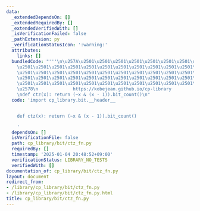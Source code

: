 ```yaml
---
data:
  _extendedDependsOn: []
  _extendedRequiredBy: []
  _extendedVerifiedWith: []
  _isVerificationFailed: false
  _pathExtension: py
  _verificationStatusIcon: ':warning:'
  attributes:
    links: []
  bundledCode: "'''\n\u257A\u2501\u2501\u2501\u2501\u2501\u2501\u2501\u2501\u2501\u2501\
    \u2501\u2501\u2501\u2501\u2501\u2501\u2501\u2501\u2501\u2501\u2501\u2501\u2501\
    \u2501\u2501\u2501\u2501\u2501\u2501\u2501\u2501\u2501\u2501\u2501\u2501\u2501\
    \u2501\u2501\u2501\u2501\u2501\u2501\u2501\u2501\u2501\u2501\u2501\u2501\u2501\
    \u2501\u2501\u2501\u2501\u2501\u2501\u2501\u2501\u2501\u2501\u2501\u2501\u2501\
    \u2578\n             https://kobejean.github.io/cp-library               \n'''\n\
    \ndef ctz(x): return (~x & (x - 1)).bit_count()\n"
  code: 'import cp_library.bit.__header__


    def ctz(x): return (~x & (x - 1)).bit_count()

    '
  dependsOn: []
  isVerificationFile: false
  path: cp_library/bit/ctz_fn.py
  requiredBy: []
  timestamp: '2025-01-04 20:48:52+09:00'
  verificationStatus: LIBRARY_NO_TESTS
  verifiedWith: []
documentation_of: cp_library/bit/ctz_fn.py
layout: document
redirect_from:
- /library/cp_library/bit/ctz_fn.py
- /library/cp_library/bit/ctz_fn.py.html
title: cp_library/bit/ctz_fn.py
---
```

